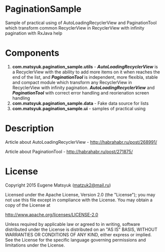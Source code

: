 # PaginationSample
Sample of practical using of AutoLoadingRecyclerView and PaginationTool which transform common RecyclerView in RecyclerView with infinity pagination with RxJava help 

# Components
1. <b>com.matsyuk.pagination_sample.utils</b> - <b><i>AutoLoadingRecyclerView</i></b> is a RecyclerView with the ability to add more items on it when reaches the end of the list, and <b><i>PaginationTool</i></b> is independent, more flexibla, stable and compact module which transform any RecyclerView in RecyclerView with infinity pagination. <b><i>AutoLoadingRecyclerView</i></b> and <b><i>PaginationTool</i></b> with correct error handling and reorienation screen handling
2. <b>com.matsyuk.pagination_sample.data</b> - Fake data source for lists
3. <b>com.matsyuk.pagination_sample.ui</b> - samples of practical using

# Description
Article about AutoLoadingRecyclerView - http://habrahabr.ru/post/268991/

Article about PaginationTool - http://habrahabr.ru/post/271875/

# License

 Copyright 2015 Eugene Matsyuk (matzuk2@mail.ru)
 
 Licensed under the Apache License, Version 2.0 (the "License"); you may not use this file except in
 compliance with the License. You may obtain a copy of the License at
 
 http://www.apache.org/licenses/LICENSE-2.0
 
 Unless required by applicable law or agreed to in writing, software distributed under the License is
 distributed on an "AS IS" BASIS, WITHOUT WARRANTIES OR CONDITIONS OF ANY KIND, either express or implied. See
 the License for the specific language governing permissions and limitations under the License.

